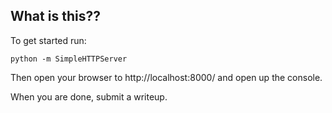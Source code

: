 ## What is this??

To get started run:

```
python -m SimpleHTTPServer
```

Then open your browser to http://localhost:8000/ and open up the console.

When you are done, submit a writeup.
